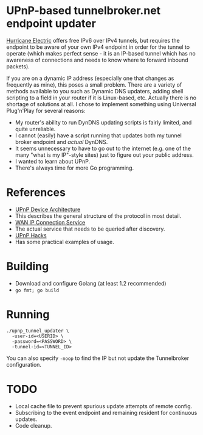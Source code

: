 # UPnP-based tunnelbroker.net endpoint updater

[Hurricane Electric](https://www.tunnelbroker.net/) offers free IPv6 over IPv4
tunnels, but requires the endpoint to be aware of your own IPv4 endpoint in
order for the tunnel to operate (which makes perfect sense - it is an IP-based
tunnel which has no awareness of connections and needs to know where to forward
inbound packets).

If you are on a dynamic IP address (especially one that changes as frequently
as mine), this poses a small problem. There are a variety of methods available
to you such as Dynamic DNS updaters, adding shell scripting to a field in your
router if it is Linux-based, etc. Actually there is no shortage of solutions at
all. I chose to implement something using Universal Plug'n'Play for several
reasons:
* My router's ability to run DynDNS updating scripts is fairly limited, and
quite unreliable.
* I cannot (easily) have a script running that updates both my tunnel broker
endpoint and _actual_ DynDNS.
* It seems unnecessary to have to go out to the internet (e.g. one of the many
"what is my IP"-style sites) just to figure out your public address.
* I wanted to learn about UPnP.
* There's always time for more Go programming.

# References
* [UPnP Device Architecture](http://upnp.org/specs/arch/UPnP-arch-DeviceArchitecture-v1.0.pdf)
 * This describes the general structure of the protocol in most detail.
* [WAN IP Connection Service](http://upnp.org/specs/gw/UPnP-gw-WANIPConnection-v1-Service.pdf)
 * The actual service that needs to be queried after discovery.
* [UPnP Hacks](http://www.upnp-hacks.org/upnp.html)
 * Has some practical examples of usage.

# Building
* Download and configure Golang (at least 1.2 recommended)
* ```go fmt; go build```

# Running
```
./upnp_tunnel_updater \
  -user-id=<USERID> \
  -password=<PASSWORD> \
  -tunnel-id=<TUNNEL_ID>
```

You can also specify ```-noop``` to find the IP but not update the Tunnelbroker
configuration.

# TODO
* Local cache file to prevent spurious update attempts of remote config.
* Subscribing to the event endpoint and remaining resident for continuous
updates.
* Code cleanup.
